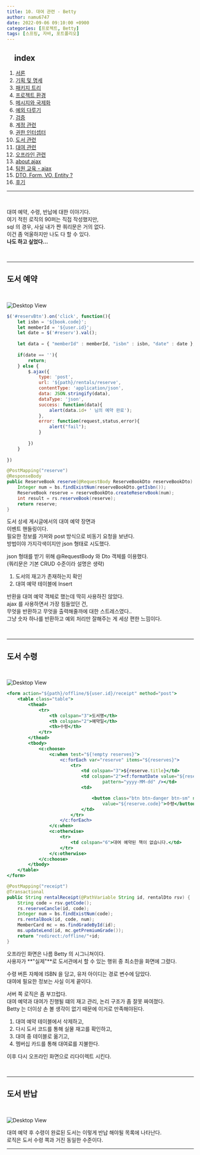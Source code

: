 ```yaml
---
title: 10. 대여 관련 - Betty
author: namu6747
date: 2022-09-06 09:10:00 +0900
categories: [프로젝트, Betty]
tags: [스프링, 자바, 포트폴리오]
---
```


## &nbsp;&nbsp;&nbsp; index
1. [서론](/posts/project-betty-0/)
2. [기획 및 명세](/posts/project-betty-1-concept/)
3. [패키지 트리](/posts/project-betty-2-package-tree/)
4. [프로젝트 환경](/posts/project-betty-3-config/)
5. [메시지와 국제화](/posts/project-betty-4-message/)
6. [예외 다루기](/posts/project-betty-5-exception/)
7. [검증](/posts/project-betty-6-validation/)
8. [계정 관련](/posts/project-betty-7-sign/)
9. [권한 인터셉터](/posts/project-betty-8-interceptor/)
10. [도서 관련](/posts/project-betty-9-book/)
11. [대여 관련](/posts/project-betty-10-rental/)
12. [오프라인 관련](/posts/project-betty-11-offline/)
13. [about ajax](/posts/project-betty-12-ajax/)
14. [팀원 교육 - ajax](/posts/project-betty-13-edu-ajax/)
15. [DTO, Form, VO, Entity ?](/posts/project-betty-14-object/)
16. [후기](/posts/project-betty-15-review/)

<hr/>
<br/>

대여 예약, 수령, 반납에 대한 이야기다.  
여기 적힌 로직의 90퍼는 직접 작성했지만,  
sql 의 경우, 사실 내가 짠 쿼리문은 거의 없다.  
이건 좀 억울하지만 나도 다 할 수 있다.  
**나도 하고 싶었다...**

<br/>
<hr/>


## 도서 예약
<br/>

![Desktop View](/assets/img/betty/rental/reserve.png)


```jsx
$('#reservBtn').on('click', function(){
    let isbn = '${book.code}';
    let memberId = '${user.id}';
    let date = $('#reserv').val();
    
    let data = { "memberId" : memberId, "isbn" : isbn, "date" : date };
    
    if(date == ''){
        return;
    } else {
        $.ajax({
            type: 'post',
            url: '${path}/rentals/reserve',
            contentType: 'application/json',
            data: JSON.stringify(data),
            dataType: 'json',
            success: function(data){
                alert(data.id+ ' 님의 예약 완료');
            },
            error: function(request,status,error){
                alert("fail");
            }	
            
        })
    }
    
})

```

```java
@PostMapping("reserve")
@ResponseBody
public ReserveBook reserve(@RequestBody ReserveBookDto reserveBookDto) {
    Integer num = bs.findExistNum(reserveBookDto.getIsbn());
    ReserveBook reserve = reserveBookDto.createReservBook(num);
    int result = rs.reserveBook(reserve);
    return reserve;
}
```

도서 상세 게시글에서의 대여 예약 장면과  
이벤트 핸들링이다.  
필요한 정보를 가져와 post 방식으로 비동기 요청을 보낸다.  
방법이야 가지각색이지만 json 형태로 시도했다.  

json 형태를 받기 위해 @RequestBody 와 Dto 객체를 이용했다.  
(쿼리문은 기본 CRUD 수준이라 설명은 생략)  

1. 도서의 재고가 존재하는지 확인
2. 대여 예약 테이블에 Insert

반환을 대여 예약 객체로 했는데 딱히 사용하진 않았다.  
ajax 를 사용하면서 가장 힘들었던 건,  
무엇을 반환하고 무엇을 출력해줄까에 대한 스트레스였다..   
그냥 숫자 하나를 반환하고 예외 처리만 잘해주는 게 세상 편한 느낌이다.  

<br/>
<hr/>

## 도서 수령
<br/>

<!--  -->
![Desktop View](/assets/img/betty/rental/offline.png)

```jsx
<form action="${path}/offline/${user.id}/receipt" method="post">
    <table class="table">
        <thead>
            <tr>
                <th colspan="3">도서명</th>
                <th colspan="2">예약일</th>
                <th>수령</th>
            </tr>
        </thead>
        <tbody>
            <c:choose>
                <c:when test="${!empty reserves}">
                    <c:forEach var="reserve" items="${reserves}">
                        <tr>
                            <td colspan="3">${reserve.title}</td>
                            <td colspan="2"><f:formatDate value="${reserve.date}"
                                    pattern="yyyy-MM-dd" /></td>
                            <td>

                                <button class="btn btn-danger btn-sm" name="code"
                                    value="${reserve.code}">수령</button>
                            </td>
                        </tr>
                    </c:forEach>
                </c:when>
                <c:otherwise>
                    <tr>
                        <td colspan="6">대여 예약된 책이 없습니다.</td>
                    </tr>
                </c:otherwise>
            </c:choose>
        </tbody>
    </table>
</form>
```
```java
@PostMapping("receipt")
@Transactional
public String rentalReceipt(@PathVariable String id, rentalDto rsv) {
    String code = rsv.getCode();
    rs.reserveCancle(id, code);
    Integer num = bs.findExistNum(code);
    rs.rentalBook(id, code, num);
    MemberCard mc = ms.findGradeById(id);		
    ms.updateLend(id, mc.getPremiumGrade());		
    return "redirect:/offline/"+id;
}
```

오프라인 화면은 나름 Betty 의 시그니쳐이다.  
사용자가 **"실제"**로 도서관에서 할 수 있는 행위 중 최소한을 화면에 그렸다.  

수령 버튼 자체에 ISBN 을 담고, 유저 아이디는 경로 변수에 담았다.  
대여에 필요한 정보는 사실 이게 끝이다.  

서버 쪽 로직은 좀 부끄럽다.  
대여 예약과 대여가 진행될 떄의 재고 관리, 논리 구조가 좀 잘못 짜여졌다.  
Betty 는 더이상 손 볼 생각이 없기 때문에 이거로 만족해야된다.  

1. 대여 예약 테이블에서 삭제하고,  
2. 다시 도서 코드를 통해 실물 재고를 확인하고,  
3. 대여 중 테이블로 옮기고,  
4. 멤버십 카드를 통해 대여료를 지불한다.  

이후 다시 오프라인 화면으로 리다이렉트 시킨다.  

<br/>
<hr/>

## 도서 반납
<br/>

![Desktop View](/assets/img/betty/rental/rental.png)

대여 예약 후 수령이 완료된 도서는 이렇게 반납 해야될 목록에 나타난다.  
로직은 도서 수령 쪽과 거진 동일한 수준이다.  
<hr/>
